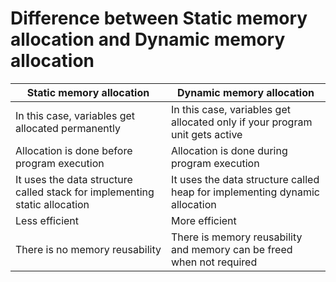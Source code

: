 # Difference between Static memory allocation and Dynamic memory allocation

| Static memory allocation | Dynamic memory allocation |
| ------------------- | ------------------- |
| In this case, variables get allocated permanently | In this case, variables get allocated only if your program unit gets active |
| Allocation is done before program execution | Allocation is done during program execution |
| It uses the data structure called stack for implementing static allocation | It uses the data structure called heap for implementing dynamic allocation |
| Less efficient | More efficient |
| There is no memory reusability | There is memory reusability and memory can be freed when not required |
